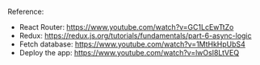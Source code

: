 Reference:

- React Router: https://www.youtube.com/watch?v=GC1LcEwTtZo
- Redux: https://redux.js.org/tutorials/fundamentals/part-6-async-logic
- Fetch database: https://www.youtube.com/watch?v=1MtHkHpUbS4 
- Deploy the app: https://www.youtube.com/watch?v=lwOsI8LtVEQ
